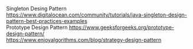 Singleton Desing Pattern https://www.digitalocean.com/community/tutorials/java-singleton-design-pattern-best-practices-examples  
Prototype Design Pattern https://www.geeksforgeeks.org/prototype-design-pattern/  
https://www.enjoyalgorithms.com/blog/strategy-design-pattern
